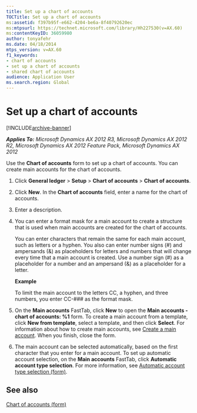 ```yaml
---
title: Set up a chart of accounts
TOCTitle: Set up a chart of accounts
ms:assetid: f397b95f-e662-4204-be6a-8f40792620ec
ms:mtpsurl: https://technet.microsoft.com/library/Hh227530(v=AX.60)
ms:contentKeyID: 36059980
author: tonyafehr
ms.date: 04/18/2014
mtps_version: v=AX.60
f1_keywords:
- chart of accounts
- set up a chart of accounts
- shared chart of accounts
audience: Application User
ms.search.region: Global
---
```


# Set up a chart of accounts 


[!INCLUDE[archive-banner](includes/archive-banner.md)]


_**Applies To:** Microsoft Dynamics AX 2012 R3, Microsoft Dynamics AX 2012 R2, Microsoft Dynamics AX 2012 Feature Pack, Microsoft Dynamics AX 2012_

Use the **Chart of accounts** form to set up a chart of accounts. You can create main accounts for the chart of accounts.

1.  Click **General ledger** \> **Setup** \> **Chart of accounts** \> **Chart of accounts**.

2.  Click **New**. In the **Chart of accounts** field, enter a name for the chart of accounts.

3.  Enter a description.

4.  You can enter a format mask for a main account to create a structure that is used when main accounts are created for the chart of accounts.
    
    You can enter characters that remain the same for each main account, such as letters or a hyphen. You also can enter number signs (\#) and ampersands (&) as placeholders for letters and numbers that will change every time that a main account is created. Use a number sign (\#) as a placeholder for a number and an ampersand (&) as a placeholder for a letter.
    
    **Example**
    
    To limit the main account to the letters CC, a hyphen, and three numbers, you enter CC-\#\#\# as the format mask.

5.  On the **Main accounts** FastTab, click **New** to open the **Main accounts - chart of accounts: %1** form. To create a main account from a template, click **New from template**, select a template, and then click **Select**. For information about how to create main accounts, see [Create a main account](create-a-main-account.md). When you finish, close the form.

6.  The main account can be selected automatically, based on the first character that you enter for a main account. To set up automatic account selection, on the **Main accounts** FastTab, click **Automatic account type selection**. For more information, see [Automatic account type selection (form)](https://technet.microsoft.com/library/aa573049\(v=ax.60\)).

## See also

[Chart of accounts (form)](https://technet.microsoft.com/library/aa618234\(v=ax.60\))

  


